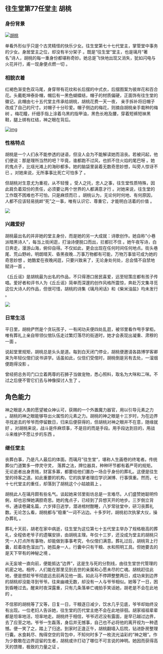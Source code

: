 ## 往生堂第77任堂主 胡桃

### 身份背景

[![胡桃](https://bkimg.cdn.bcebos.com/pic/9922720e0cf3d7ca7bcbfaf3ca50a9096b63f72403ac?x-bce-process=image/resize,m_lfit,w_440,limit_1/format,f_auto)](https://baike.baidu.com/pic/胡桃/55490178/0/9922720e0cf3d7ca7bcbfaf3ca50a9096b63f72403ac?fr=lemma&ct=single)

单看外形似乎只是个古灵精怪的快乐少女。往生堂第七十七代堂主，掌管堂中事务的少女。身居堂主之位，却没有半分架子  。既是“往生堂”堂主，也是璃月“著名”诗人，胡桃的每一重身份都堪称奇妙。她总是飞快地出现又消失，犹如闪电与火花并行，甫一现身便点燃一切 。

### 相貌衣着

红褐色渐变色双马尾，身穿带有花纹和长后摆的中式衣，后摆图案为彼岸花和百合花。头戴乾坤泰卦帽，帽后有一黑色蝴蝶结，帽子的材质偏硬，正面饰有往生堂的徽记。此帽由七十五代堂主传承给胡桃，胡桃花费一天一夜， 亲手拆补将旧帽子改成了自己的尺寸。对帽子十分珍爱。帽子侧边的梅花，则摘自胡桃亲手栽种的梅树  。梅花瞳，纤细手指上涂着乌黑的指甲油，黑色长袍及腰，穿着短裤短袜黑鞋，腿上绑有红结，神之眼在背后。

[![img](https://bkimg.cdn.bcebos.com/pic/4bed2e738bd4b31c8701f37d209d307f9e2f060852eb?x-bce-process=image/resize,m_lfit,w_1280,limit_1/format,f_auto)](https://baike.baidu.com/pic/胡桃/55490178/0/4bed2e738bd4b31c8701f37d209d307f9e2f060852eb?fr=lemma&ct=single)

### 性格特点

胡桃是一个人们永不能参透的谜语，但没人会为不能解读她而沮丧。若被问起，他们便说：那是理所当然的吧？毕竟，谁都跑不过风，也抓不住火焰的尾巴呀  。她的鬼点子，比瑶光滩上的海砂都多。她的脑袋里装着无数奇思妙想，叫旁人惊讶不已  。对她来说，无所事事比死亡可怕多了 。

但胡桃对生意尤为重视，从不轻慢 。受人之托，忠人之事，往生堂性质特殊，因此肩负着双份的责任，必须要让两个世界的人都满意才行  。对她来说，往生堂的工作既不困难也不可怕，只是麻烦而已 。胡桃认为，无论何时何地、有何原因，人都不应该轻易挑衅“死”之一事，唯有认识它、尊重它，才能明白活着的价值 。

![](C:\Users\86191\Downloads\61592a6bdcf1d797b22b3fc8796d97f3.jpeg)

### 兴趣爱好

胡桃最出名的并非她的堂主身份，而是她的另一大成就：诗歌创作。她自称“小巷派暗黑诗人”，每当上街闲逛，打油诗便脱口而出，拦都拦不住  。她午夜写诗，白日奔走，漫游山海，俯仰自得。不仅如此，更会出现在任何时间任何地点。街头巷尾、荒山野岭，明朗晴天、昏黑夜晚…万事万物都有可能，万物万事皆可成为她的奇思妙想  。她酷爱在夜晚闲逛，只要兴致来了，无论身处何处，总会情不自禁地赋诗一首  。

《丘丘谣》是胡桃最为出名的作品，不只得港口居民喜爱，远至轻策庄都有孩子传唱。爱好者和评书人为《丘丘谣》简单而深邃的创作风格所震惊，奔赴万文集寻觅这位大诗人的作品，但很可惜，胡桃的诗集《璃月闲话》和《柴米油盐》均未发行 。

![](C:\Users\86191\Downloads\826c408a085c6102c9a0b18642ef4698.jpeg)

### 日常生活

平日里，胡桃俨然是个贪玩孩子，一有闲功夫便四处乱逛，被邻里看作甩手掌柜。唯有葬礼上亲自带领仪倌队伍走过繁灯落尽的街道时，她才会表现出凝重、肃穆的一面  。

说起堂里规矩，胡桃总是头头是道。每到白天闭门停业，胡桃便邀请各路博学客卿来为年轻仪倌们说书讲学。话虽如此，仪信们受倌时，胡桃倒是另有去处，一溜烟便跑得没影  。

曾经把总务司门口立着两尊的石狮子当做宠物，悉心照料，取名为大咪和二咪。不过之后便不管它们去与神像探讨人生了 。

## 角色能力

神之眼是人类的愿望被众神认可，获赐的一个外置魔力器官，用以引导元素之力  。胡桃的神之眼能够导出火属性的元素之力。胡桃的神之眼是十三岁时，为在边界寻找逝去的爷爷而停留数日，归来后便获得的，但胡桃对神之眼并不在意，随缘就好 。对胡桃来说，战斗是件麻烦事，不是目的而是手段。用手段达到目的，用战斗来维护不愿让步的东西  。

### 继任堂主

丧葬白事，乃是凡人最后的体面。而璃月”往生堂“，堪称人生画卷的终笔者。传统葬仪门道繁多一停灵守灵， 落葬之法，牌位器具，种种环节都有着严苛的规矩。无论逝者出身贵贱，财富多寡，都要给他们置办一场合乎身份的葬礼。这便是往生堂的待客之道。如此重要的机构，它的执掌者理应学识渊博、行事慎重。然而，七十七代堂主的重任，却落到了胡桃这个小姑娘肩上  。

胡桃此人在璃月颇有些名气。谈起她来邻里街坊总是一言难尽。人们盛赞她聪明伶俐，却也忌惮她满腔奇思。她的鬼点子，已经到了异想天开的地步。三岁倒立背书，通读卷藏名篇，六岁择日逃学，潜进棺材酣睡，八岁常驻堂中，研习丧葬礼数。无论怎么看，胡桃都与”稳重“一词不沾边。十多岁时，胡桃初次执掌大仪，操办葬礼  。

葬礼十天前，胡老在家中病逝，往生堂为这位第七十五代堂主举办了规格极高的葬礼，全程依老爷子的遗嘱安排，由胡桃主理。年仅十三岁，还没成为堂主的胡桃只凭一人打点所有事物，却能做到事事考究，令仪倌们满意。葬礼过后，胡桃背上行囊，趁着夜色溜出门，她孤身一人，行囊中只有干粮、水和照明工具。但她要去的是天下罕有的神秘之境 。

从无妄坡一直向前，便能抵达“边界”，这是生与死的分割线，由往生堂世代管理的机密之地。相传，人们能在那里见到去世的亲属和心愿未尽的亡魂。胡桃赶往此地，便是想趁爷爷彻底远去前再见他一面。如此马不停蹄整整两日，成功来到边界的胡桃却没能寻到爷爷。往来幽魂无数，却没有一人与爷爷相似。她等了一日，困到昏睡过去。醒来时夜深露重，只有几条落单亡魂拍手笑话她，胡老是不会在此地的 。

不信邪的胡桃等了又等，日复一日，干粮逐日减少，饮水几乎见底，爷爷却始终没有出现。一位老妇人告诉她，往生堂的历代堂主绝不会在此地徘徊。胡家祖祖辈辈都是坦率地活，坦率地走。胡桃终于相信，爷爷迟迟没有露面，是早已越过边界，去了应至之地。爷爷一生磊落，身后并无憾事，自己也不必将他的离开视为一种遗憾。便一笑了之，踏上了归途。到家时正逢正午，胡桃翻墙入后院，钻进卧房整理行囊。水食耗尽、掏得空空的背包中，不知何时多了一枚流光溢彩的“神之眼”。作为少数敢在边界逗留的生者，胡桃或许打动了哪位不可言说的神明。她因而获得高天的馈赠，极致的力量之证 。

